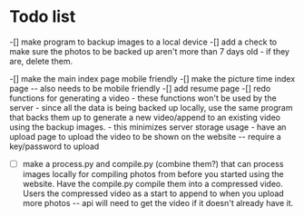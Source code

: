 # Todo list
-[] make program to backup images to a local device
-[] add a check to make sure the photos to be backed up aren't more than 7 days old
    - if they are, delete them.
    
-[] make the main index page mobile friendly
-[] make the picture time index page -- also needs to be mobile friendly
-[] add resume page
-[] redo functions for generating a video
    - these functions won't be used by the server
    - since all the data is being backed up locally, use the same program that backs them up to generate
        a new video/append to an existing video using the backup images.
    - this minimizes server storage usage
    - have an upload page to upload the video to be shown on the website -- require a key/password to upload
    
-[ ] make a process.py and compile.py (combine them?) that can process images locally for compiling photos
  from before you started using the website. Have the compile.py compile them into a compressed video. Users
  the compressed video as a start to append to when you upload more photos -- api will need to get the video
  if it doesn't already have it.
